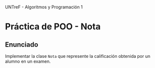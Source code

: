UNTreF - Algoritmos y Programación 1

# Práctica de POO - Nota

## Enunciado

Implementar la clase `Nota` que represente la calificación obtenida por un alumno en un examen.
